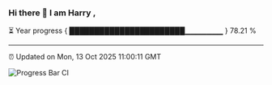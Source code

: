 ### Hi there 👋 I am Harry , 

⏳ Year progress { ███████████████████████▁▁▁▁▁▁▁ } 78.21 %

---

⏰ Updated on Mon, 13 Oct 2025 11:00:11 GMT

![Progress Bar CI](https://github.com/duykhang68/duykhang68/workflows/Progress%20Bar%20CI/badge.svg)
